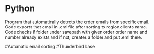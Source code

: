 # Python
Program that automatically detects the order emails from specific email.
Code exports that email in .eml file after sorting to region,clients name.
Code checks if folder under savepath with given order order name and number already exists and if not, creates a folder and put .eml there.

#Automatic email sorting
#Thunderbird base
